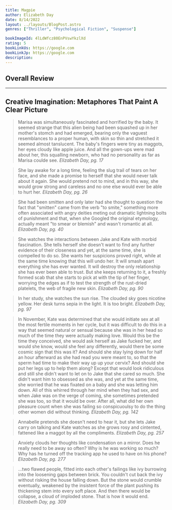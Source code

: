 ```yaml
---
title: Magpie
author: Elizabeth Day
date: 8/14/2022
layout: ../layouts/BlogPost.astro
genres: ["Thriller", "Psychological Fiction", "Suspense"]

bookImageId: 4lLdWfcz80EnPVswYkzlXd
rating: 5
bookLinkUs: https://google.com
bookLinkJp: https://google.com
description: 
---
```


## Overall Review

---

## Creative Imagination: Metaphores That Paint A Clear Picture

>Marisa was simultaneously fascinated and horrified by the baby. It seemed strange that this alien being had been squashed up in her mother's stomch and had emerged, bearing only the vaguest resemblances to a proper human, with skin so thin and stretched it seemed almost tanslucent. The baby's fingers were tiny as maggots, her eyes cloudy like apple juice. And all the gown-ups were mad about her, this squalling newborn, who had no personality as far as Marisa coulde see.
<cite>Elizabeth Day, pg. 17</cite>

>She lay awake for a long time, feeling the slug trail of tears on her face, and she made a promise to herself that she would never talk about it again. She would pretend not to mind, and in this way, she would grow strong and careless and no one else would ever be able to hurt her.
<cite>Elizabeth Day, pg. 26</cite>

>She had been smitten and only later had she thought to question the fact that "smitten" came from the verb "to smite," something more often associated with angry deities meting out dramatic lightning bolts of punishment and that, when she Googled the original etymology, actually meant "to smear or blemish" and wasn't romantic at all.
<cite>Elizabeth Day, pg. 40</cite>

>She watches the interactions between Jake and Kate with morbid fascination. She tells herself she doesn't want to find any further evidence of their closeness and yet, at the same time, she is compelled to do so. She wants her suspicions proved right, while at the same time knowing that this will undo her. It will smash apart everything she has ever wanted. It will destroy the only relationship she has ever been able to trust. But she keeps returning to it, a freshly formed scab that she starts to pick at with the tip of her finger, worrying the edges as if to test the strength of the rust-dried platelets, the web of fragile new skin.
<cite>Elizabeth Day, pg. 90</cite>

>In her study, she watches the sun rise. The clouded sky goes nicotine yellow. Her desk turns sepia in the light. It is too bright.
<cite>Elizabeth Day, pg. 97</cite>

>In November, Kate was determined that she would initiate sex at all the most fertile moments in her cycle, but it was difficult to do this in a way that seemed natural or sensual because she was in her head so much of the time they were actually making love. Would this be the time they conceived, she would ask herself as Jake fucked her, and would she know, would she feel any differently, would there be some cosmic sign that this was it? And should she stay lying down for half an hour afterward as she had read you were meant to, so that the sperm had time to make their way up up your cervix? And should she put her legs up to help them along? Except that would look ridiculous and still she didn't want to let on to Jake that she cared so much. She didn't want him to obsessed as she was, and yet at the same time, she worried that he was fixated on a baby and she was letting him down. All of this whirred through her mind when they had sex, and when Jake was on the verge of coming, she sometimes pretended she was too, so that it would be over. After all, what did her own pleasure count when she was failing so conspicuoulsy to do the thing other women did without thinking.
<cite>Elizabeth Day, pg. 142</cite>

> Annabelle pretends she doesn't need to hear it, but she lets Jake carry on talking and Kate watches as she grows rosy and cintented, fattened like a maggot by all the compliments.
<cite>Elizabeth Day, pg. 257</cite>

>Anxiety clouds her thoughts like condensation on a mirror. Does he really need to be away so often? Why is he was working so much? Why has he turned off the tracking app he used to have on his phone?
<cite>Elizabeth Day, pg. 277</cite>

>...two flawed people, fitted into each other's failings like ivy burrowing into the loosening gaps between brick. You couldn't cut back the ivy without risking the house falling down. But the stone would crumble eventually, weakened by the insistent force of the plant pushing its thickening stem into every soft place. And then there would be collapse, a cloud of imploded stone. That is how it would end.
<cite>Elizabeth Day, pg. 309</cite>
